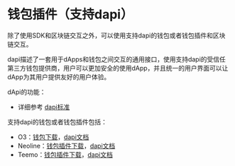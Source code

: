 # 钱包插件（支持dapi）

除了使用SDK和区块链交互之外，可以使用支持dapi的钱包或者钱包插件和区块链交互。

dapi描述了一套用于dApps和钱包之间交互的通用接口，使用支持dapi的受信任第三方钱包提供商，用户可以更加安全的使用dApp，并且统一的用户界面可以让dApp为其用户提供友好的用户体验。

dApi的功能：

+ 详细参考 [dapi标准](https://github.com/neo-project/proposals/pull/69/files?short_path=b415db4#diff-b415db480373da06c3cb17ece34b2012)

支持dapi的钱包或者钱包插件包括：

+ O3：[钱包下载](https://o3.network/)，[dapi文档](https://neodapidocs.o3.network/)
+ Neoline：[钱包插件下载](https://chrome.google.com/webstore/detail/neoline/cphhlgmgameodnhkjdmkpanlelnlohao)，[dapi文档](https://neoline.cn/dapi/)
+ Teemo：[钱包插件下载](https://teemo.nel.group/index.html)，[dapi文档](https://dapi.nel.group/cn/#neo-dapi)

